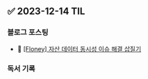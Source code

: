 ## ✅ 2023-12-14 TIL

### 블로그 포스팅

- 📝 [[Floney] 자산 데이터 동시성 이슈 해결 삽질기](https://sechoi.tistory.com/31)

### 독서 기록

